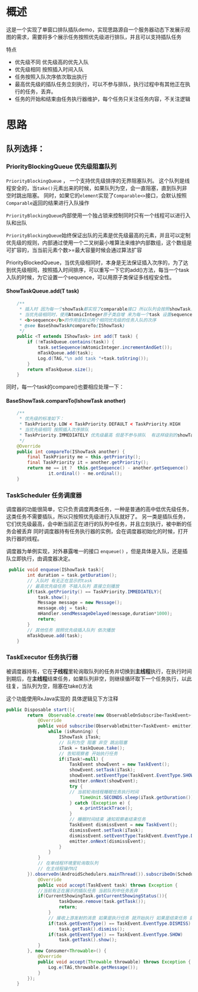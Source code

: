 # 概述
这是一个实现了单窗口排队插队demo，实现思路源自一个服务器动态下发展示视图的需求，需要将多个展示任务按照优先级进行排队，并且可以支持插队任务

特点
*  优先级不同 优先级高的优先入队
*  优先级相同 按照插入时间入队
*  任务按照入队次序依次取出执行
*  最高优先级的插队任务立刻执行，可以不参与排队，执行过程中有其他正在执行的任务，丢弃。
*  任务的开始和结束由任务执行器维护，每个任务只关注任务内容，不关注逻辑

# 思路
##  队列选择：
### PriorityBlockingQueue 优先级阻塞队列
`PriorityBlockingQueue` ， 一个支持优先级排序的无界阻塞队列。
这个队列是线程安全的，当`take()`元素出来的时候，如果队列为空，会一直阻塞，直到队列非空时跳出阻塞。
同时，如果它的`element`实现了`Comparable<>`接口，会默认按照`Comparable`返回的结果进行入队操作

`PriorityBlockingQueue`内部使用一个独占锁来控制同时只有一个线程可以进行入队和出队

`PriorityBlockingQueue`始终保证出队的元素是优先级最高的元素，并且可以定制优先级的规则，内部通过使用一个二叉树最小堆算法来维护内部数组，这个数组是可扩容的，当当前元素个数>=最大容量时候会通过算法扩容

PriorityBlockedQueue，当优先级相同时，本身是无法保证插入次序的，为了达到优先级相同，按照插入时间排序，可以重写一下它的add()方法，每当一个task入队的时候，为它设置一个sequence，可以用原子类保证多线程安全性。
#### ShowTaskQueue.add(T task)
```java
    /**
     * 插入时 因为每一个showTask都实现了comparable接口 所以队列会按照showTask复写的compare()方法定义的优先级次序进行插入
     * 当优先级相同时，使用AtomicInteger原子类自增 来为每一个task 设置sequence
     * <b>sequence</b>的作用是标记两个相同优先级的任务入队的次序
     * @see BaseShowTask#compareTo(IShowTask)
     */
    public <T extends IShowTask> int add(T task) {
        if (!mTaskQueue.contains(task)) {
            task.setSequence(mAtomicInteger.incrementAndGet());
            mTaskQueue.add(task);
            Log.d(TAG,"\n add task "+task.toString());
        }
        return mTaskQueue.size();
    }
```
同时，每一个task的compare()也要相应处理一下：
#### BaseShowTask.compareTo(IshowTask another)
```java
    /**
     * 优先级的标准如下：
     * TaskPriority.LOW < TaskPriority.DEFAULT < TaskPriority.HIGH
     * 当优先级相同 按照插入次序排队
     * TaskPriority.IMMEDIATELY 优先级最高 但是不参与排队  有这样级别的showTask就直接显示 不做入队 出队的操作
     */
    @Override
    public int compareTo(IShowTask another) {
        final TaskPriority me = this.getPriority();
        final TaskPriority it = another.getPriority();
        return me == it ?  this.getSequence() - another.getSequence() :
                it.ordinal() - me.ordinal();
    }
```
### TaskScheduler 任务调度器
调度器的功能很简单，它只负责调度两类任务，一种是普通的高中低优先级任务，这类任务不需要插队，所以只按照优先级进行入队就好了。
另一类是插队任务，它们优先级最高，会中断当前正在进行的队列中任务，并且立刻执行，被中断的任务会被丢弃 
同时调度器持有任务执行器的实例，会在调度器初始化的时候，打开执行器的线程。 

调度器为单例实现，对外暴露唯一的接口 `enqueue()` ，但是具体是入队，还是插队立即执行，由调度器决定。

```java
 public void enqueue(IShowTask task){
        int duration = task.getDuration();
        // 入队时 有无正在显示的task
        // 最高优先级任务 不插入队列 直接立刻播放
        if(task.getPriority() == TaskPriority.IMMEDIATELY){
            task.show();
            Message message = new Message();
            message.obj = task;
            mHandler.sendMessageDelayed(message,duration*1000);
            return;
        }
        // 其他任务 按照优先级插入队列 依次播放
        mTaskQueue.add(task);
    }
```

### TaskExecutor 任务执行器
被调度器持有，它在**子线程**里轮询取队列的任务并切换到**主线程**执行，在执行时间到期后，在**主线程**结束任务，如果队列非空，则继续循环取下一个任务执行，以此往复，当队列为空，阻塞在take()方法

这个功能使用RxJava实现的 具体逻辑见下方注释

```java
public Disposable start(){
        return  Observable.create(new ObservableOnSubscribe<TaskEvent>() {
            @Override
            public void subscribe(ObservableEmitter<TaskEvent> emitter) throws InterruptedException {
                while (isRunning) {
                    IShowTask iTask;
                    // 队列为空 阻塞 非空 跳出阻塞 
                    iTask = taskQueue.take();
                    // 告知观察者 开始执行任务
                    if(iTask!=null) {
                        TaskEvent showEvent = new TaskEvent();
                        showEvent.setTask(iTask);
                        showEvent.setEventType(TaskEvent.EventType.SHOW);
                        emitter.onNext(showEvent);
                        try {
                        // 当前轮询线程睡眠任务执行时间 
                            TimeUnit.SECONDS.sleep(iTask.getDuration());
                        } catch (Exception e) {
                            e.printStackTrace();
                        }
                        // 睡眠时间结束 通知观察者结束任务
                        TaskEvent dismissEvent = new TaskEvent();
                        dismissEvent.setTask(iTask);
                        dismissEvent.setEventType(TaskEvent.EventType.DISMISS);
                        emitter.onNext(dismissEvent);
                    }
                }
            }
            // 在单线程环境里轮询取队列
            // 在主线程操作UI
        }).observeOn(AndroidSchedulers.mainThread()).subscribeOn(Schedulers.io()).subscribe(new Consumer<TaskEvent>() {
            @Override
            public void accept(TaskEvent task) throws Exception {
            //当前有正在展示的插队任务 当前队列中任务丢弃
            if(CurrentShowingTask.getCurrentShowingStatus()){
                    taskQueue.remove(task.getTask());
                    return;
                }
                // 接收上游发射的消息 如果是执行任务 就开始执行 如果是结束任务 就结束当前任务
                if(task.getEventType() == TaskEvent.EventType.DISMISS)
                    task.getTask().dismiss();
                if(task.getEventType() == TaskEvent.EventType.SHOW)
                    task.getTask().show();
            }
        }, new Consumer<Throwable>() {
            @Override
            public void accept(Throwable throwable) throws Exception {
                Log.e(TAG,throwable.getMessage());
            }
        });
    }
```

